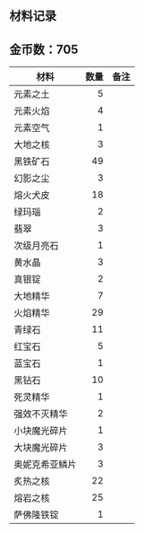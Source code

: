 ## 材料记录

## 金币数：705

| 材料        | 数量   |  备注  |
| --------   | -----:  | :----:  |
| 元素之土      | 5   |        |
| 元素火焰        |   4   |      |
| 元素空气        |    1   |    |
|大地之核 |3 ||
|黑铁矿石|49||
|幻影之尘|3||
|熔火犬皮|18||
|绿玛瑙|2||
|翡翠|3||
|次级月亮石|1||
|黄水晶|3||
|真银锭|2||
|大地精华|7||
|火焰精华|29||
|青绿石|11||
|红宝石|5||
|蓝宝石|1||
|黑钻石|10||
|死灵精华|1||
|强效不灭精华|2||
|小块魔光碎片|1||
|大块魔光碎片|3||
|奥妮克希亚鳞片|3||
|炙热之核|22||
|熔岩之核|25||
|萨佛隆铁锭|1||
